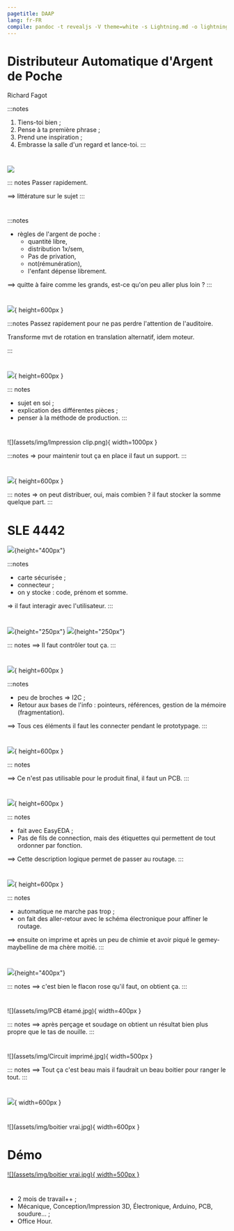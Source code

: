 ```yaml
---
pagetitle: DAAP
lang: fr-FR
compile: pandoc -t revealjs -V theme=white -s Lightning.md -o lightning.html --css=devfest.css 
---
```


<!-- Phrase d'introduction -->
# Distributeur Automatique d'Argent de Poche

Richard Fagot

:::notes
1. Tiens-toi bien ;
1. Pense à ta première phrase ;
1. Prend une inspiration ;
1. Embrasse la salle d'un regard et lance-toi.
:::


<!-- Extrait BD de Calvin & Hobbs-->
# 
![](assets/img/calvin.png)

::: notes
Passer rapidement.

==> littérature sur le sujet
:::

<!-- Courte introduction à l'argent de poche et genèse du projet -->
# 

:::notes
- règles de l'argent de poche :
  - quantité libre,
  - distribution 1x/sem,
  - Pas de privation,
  - not(rémunération),
  - l'enfant dépense librement.

==> quitte à faire comme les grands, est-ce qu'on peu aller plus loin ?
:::

# 
![](assets/img/mouvement.gif){ height=600px }

:::notes
Passez rapidement pour ne pas perdre l'attention de l'auditoire.

Transforme mvt de rotation en translation alternatif, idem moteur.


:::

# 
![](assets/img/poussoir.png){ height=600px }

::: notes
  - sujet en soi ;
  - explication des différentes pièces ;
  - penser à la méthode de production.
:::


# 
![](assets/img/Impression clip.png){ width=1000px }

:::notes
  => pour maintenir tout ça en place il faut un support.
:::

# 
![](assets/img/support.png){ height=600px }

::: notes
  => on peut distribuer, oui, mais combien ? il faut stocker la somme quelque part.
:::


# SLE 4442
![](assets/img/carte+connecteur.png){height="400px"}

:::notes
  - carte sécurisée ;
  - connecteur ;
  - on y stocke : code, prénom et somme.

  => il faut interagir avec l'utilisateur.
:::

# 
![](assets/img/LCD.png){height="250px"}
![](assets/img/clavier.png){height="250px"}

::: notes
  ==> Il faut contrôler tout ça.
:::

# 
![](assets/img/arduino_nano.png){ height=600px }

:::notes
  - peu de broches => I2C ;
  - Retour aux bases de l'info : pointeurs, références, gestion de la mémoire (fragmentation).

  ==> Tous ces éléments il faut les connecter pendant le prototypage.
:::

# 
![](assets/img/breadboard.jpg){ height=600px }

::: notes

  ==> Ce n'est pas utilisable pour le produit final, il faut un PCB.
:::

# 
![](assets/img/circuit.png){ height=600px }

::: notes
  - fait avec EasyEDA ;
  - Pas de fils de connection, mais des étiquettes qui permettent de tout ordonner par fonction.

  ==> Cette description logique permet de passer au routage.
:::

# 
![](assets/img/PCB2.png){ height=600px }

::: notes
  - automatique ne marche pas trop ;
  - on fait des aller-retour avec le schéma électronique pour affiner le routage.

  ==> ensuite on imprime et après un peu de chimie et avoir piqué le gemey-maybelline de ma chère moitié.
:::


# 
![](assets/img/dissolvant.jpg){height="400px"}

::: notes
  ==> c'est bien le flacon rose qu'il faut, on obtient ça.
:::

# 
![](assets/img/PCB étamé.jpg){ width=400px }

::: notes
  ==> après perçage et soudage on obtient un résultat bien plus propre que le tas de nouille.
:::

# 
![](assets/img/Circuit imprimé.jpg){ width=500px }

::: notes
  ==> Tout ça c'est beau mais il faudrait un beau boitier pour ranger le tout.
:::

# 
![](assets/img/boitier.png){ width=600px }

# 
![](assets/img/boitier vrai.jpg){ width=600px }

# Démo
[![](assets/img/boitier vrai.jpg){ width=500px }](assets/video/demo.mp4 "Démo")

# 
* 2 mois de travail++ ;
* Mécanique, Conception/Impression 3D, Électronique, Arduino, PCB, soudure... ;
* Office Hour.